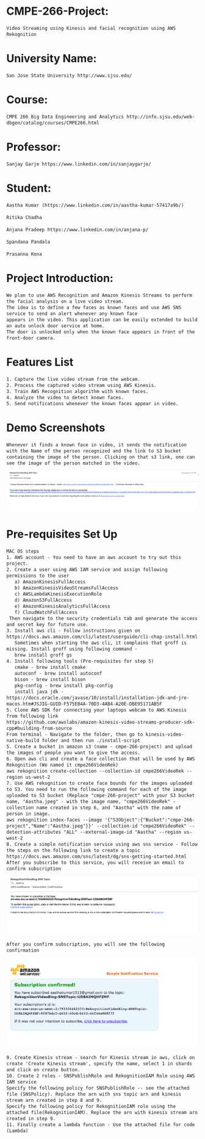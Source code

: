 # CMPE-266-Project: 
    Video Streaming using Kinesis and facial recognition using AWS Rekognition

# University Name: 
    San Jose State University http://www.sjsu.edu/ 

# Course: 
    CMPE 266 Big Data Engineering and Analytics http://info.sjsu.edu/web-dbgen/catalog/courses/CMPE266.html

# Professor: 
    Sanjay Garje https://www.linkedin.com/in/sanjaygarje/

# Student: 
    Aastha Kumar (https://www.linkedin.com/in/aastha-kumar-57417a9b/)

    Ritika Chadha

    Anjana Pradeep https://www.linkedin.com/in/anjana-p/

    Spandana Pandala

    Prasanna Kona
  
# Project Introduction: 
    We plan to use AWS Recognition and Amazon Kinesis Streams to perform the facial analysis on a live video stream. 
    The idea is to define a few faces as known faces and use AWS SNS service to send an alert whenever any known face
    appears in the video. This application can be easily extended to build an auto unlock door service at home. 
    The door is unlocked only when the known face appears in front of the front-door camera. 

# Features List
    1. Capture the live video stream from the webcam.
    2. Process the captured video stream using AWS Kinesis.
    3. Train AWS Recognition algorithm with known faces. 
    4. Analyze the video to detect known faces.
    5. Send notifications whenever the known faces appear in video.

# Demo Screenshots 
    Whenever it finds a known face in video, it sends the notification with the Name of the person recognized and the link to S3 bucket containing the image of the person. Clicking on that s3 link, one can see the image of the person matched in the video.

![Alt text](/Notification.png?raw=true "Notification Email")

# Pre-requisites Set Up 
    MAC OS steps 
    1. AWS account - You need to have an aws account to try out this project.
    2. Create a user using AWS IAM service and assign following permissions to the user
       a) AmazonKinesisFullAccess
       b) AmazonKinesisVideoStreamsFullAccess
       c) AWSLambdaKinesisExecutionRole
       d) AmazonS3FullAccess
       e) AmazonKinesisAnalyticsFullAccess
       f) CloudWatchFullAccess
     Then navigate to the security credentials tab and generate the access and secret key for future use.
    3. Install aws cli - Follow instructions given on https://docs.aws.amazon.com/cli/latest/userguide/cli-chap-install.html
       Sometimes when starting the aws cli, it complains that groff is missing. Install groff using following command - 
       brew install groff gs
    4. Install following tools (Pre-requisites for step 5)
       cmake - brew install cmake
       autoconf - brew install autoconf
       bison - brew install bison
       pkg-config - brew install pkg-config
       install java jdk - https://docs.oracle.com/javase/10/install/installation-jdk-and-jre-macos.htm#JSJIG-GUID-F575EB4A-70D3-4AB4-A20E-DBE95171AB5F
    5. Clone AWS SDK for connecting your laptops webcam to AWS Kinesis from following link
    https://github.com/awslabs/amazon-kinesis-video-streams-producer-sdk-cpp#building-from-source
    From terminal - Navigate to the folder, then go to kinesis-video-native-build folder and then run ./install-script
    5. Create a bucket in amazon s3 (name - cmpe-266-project) and upload the images of people you want to give the access.
    6. Open aws cli and create a face collection that will be used by AWS Rekognition (We named it cmpe266VideoRek) 
    aws rekognition create-collection --collection-id cmpe266VideoRek --region us-west-2
    7. Use AWS rekognition to create face bounds for the images uploaded to S3. You need to run the following command for each of the image uploaded to S3 bucket (Replace "cmpe-266-project" with your S3 bucket name, "Aastha.jpeg" - with the image name, "cmpe266VideoRek" - collection name created in step 6, and "Aastha" with the name of person in image.
    aws rekognition index-faces --image '{"S3Object":{"Bucket":"cmpe-266-project","Name":"Aastha.jpeg"}}' --collection-id "cmpe266VideoRek" --detection-attributes "ALL" --external-image-id "Aastha" --region us-west-2
    8. Create a simple notification service using aws sns service - Follow the steps on the following link to create a topic 
    https://docs.aws.amazon.com/sns/latest/dg/sns-getting-started.html
    After you subscribe to this service, you will receive an email to confirm subscription
   ![Alt text](/SubscriptionConfirmation.png?raw=true "Subscription Email")
    
    After you confirm subscription, you will see the following confirmation
   ![Alt text](/SubscriptionEmail.png?raw=true "Subscription Confirmation")
    
    9. Create Kinesis stream - search for Kinesis stream in aws, click on create 'Create Kinesis stream', specify the name, select 1 in shards and click on create button.
    10. Create 2 roles - SNSPublishRole and RekognitionIAM Role using AWS IAM service
    Specify the following policy for SNSPublishRole -- see the attached file (SNSPolicy). Replace the arn with sns topic arn and kinesis stream arn created in step 8 and 9.
    Specify the following policy for RekognitionIAM role using the attached file(RekognitionIAM). Replace the arn with kinesis stream arn created in step 9.
    11. Finally create a lambda function - Use the attached file for code (Lambda)
    
    
    


    
